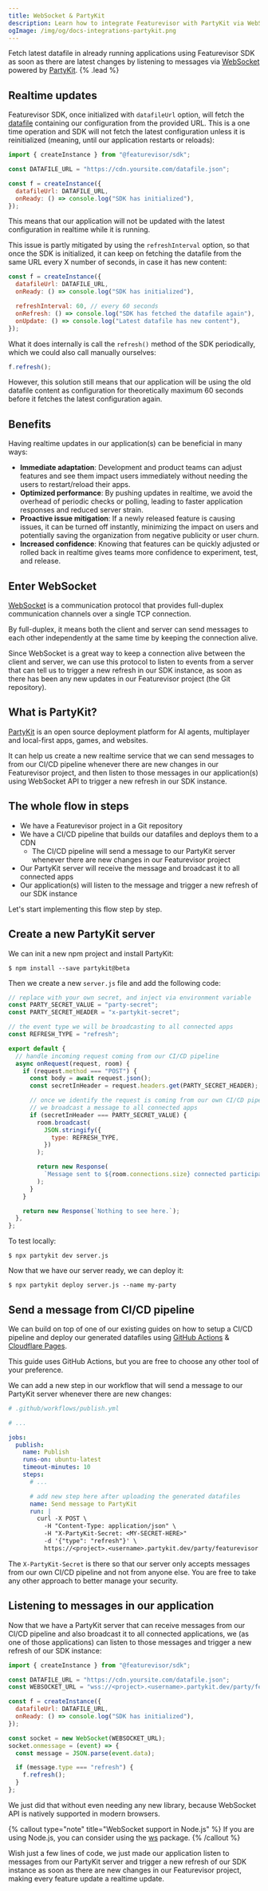 ```yaml
---
title: WebSocket & PartyKit
description: Learn how to integrate Featurevisor with PartyKit via WebSocket for realtime updates.
ogImage: /img/og/docs-integrations-partykit.png
---
```


Fetch latest datafile in already running applications using Featurevisor SDK as soon as there are latest changes by listening to messages via [WebSocket](https://developer.mozilla.org/en-US/docs/Web/API/WebSocket) powered by [PartyKit](https://partykit.io). {% .lead %}

## Realtime updates

Featurevisor SDK, once initialized with `datafileUrl` option, will fetch the [datafile](/docs/building-datafiles) containing our configuration from the provided URL. This is a one time operation and SDK will not fetch the latest configuration unless it is reinitialized (meaning, until our application restarts or reloads):

```js
import { createInstance } from "@featurevisor/sdk";

const DATAFILE_URL = "https://cdn.yoursite.com/datafile.json";

const f = createInstance({
  datafileUrl: DATAFILE_URL,
  onReady: () => console.log("SDK has initialized"),
});
```

This means that our application will not be updated with the latest configuration in realtime while it is running.

This issue is partly mitigated by using the `refreshInterval` option, so that once the SDK is initialized, it can keep on fetching the datafile from the same URL every X number of seconds, in case it has new content:

```js
const f = createInstance({
  datafileUrl: DATAFILE_URL,
  onReady: () => console.log("SDK has initialized"),

  refreshInterval: 60, // every 60 seconds
  onRefresh: () => console.log("SDK has fetched the datafile again"),
  onUpdate: () => console.log("Latest datafile has new content"),
});
```

What it does internally is call the `refresh()` method of the SDK periodically, which we could also call manually ourselves:

```js
f.refresh();
```

However, this solution still means that our application will be using the old datafile content as configuration for theoretically maximum 60 seconds before it fetches the latest configuration again.

## Benefits

Having realtime updates in our application(s) can be beneficial in many ways:

- **Immediate adaptation**: Development and product teams can adjust features and see them impact users immediately without needing the users to restart/reload their apps.
- **Optimized performance**: By pushing updates in realtime, we avoid the overhead of periodic checks or polling, leading to faster application responses and reduced server strain.
- **Proactive issue mitigation**: If a newly released feature is causing issues, it can be turned off instantly, minimizing the impact on users and potentially saving the organization from negative publicity or user churn.
- **Increased confidence**: Knowing that features can be quickly adjusted or rolled back in realtime gives teams more confidence to experiment, test, and release.

## Enter WebSocket

[WebSocket](https://developer.mozilla.org/en-US/docs/Web/API/WebSocket) is a communication protocol that provides full-duplex communication channels over a single TCP connection.

By full-duplex, it means both the client and server can send messages to each other independently at the same time by keeping the connection alive.

Since WebSocket is a great way to keep a connection alive between the client and server, we can use this protocol to listen to events from a server that can tell us to trigger a new refresh in our SDK instance, as soon as there has been any new updates in our Featurevisor project (the Git repository).

## What is PartyKit?

[PartyKit]() is an open source deployment platform for AI agents, multiplayer and local-first apps, games, and websites.

It can help us create a new realtime service that we can send messages to from our CI/CD pipeline whenever there are new changes in our Featurevisor project, and then listen to those messages in our application(s) using WebSocket API to trigger a new refresh in our SDK instance.

## The whole flow in steps

- We have a Featurevisor project in a Git repository
- We have a CI/CD pipeline that builds our datafiles and deploys them to a CDN
  - The CI/CD pipeline will send a message to our PartyKit server whenever there are new changes in our Featurevisor project
- Our PartyKit server will receive the message and broadcast it to all connected apps
- Our application(s) will listen to the message and trigger a new refresh of our SDK instance

Let's start implementing this flow step by step.

## Create a new PartyKit server

We can init a new npm project and install PartyKit:

```
$ npm install --save partykit@beta
```

Then we create a new `server.js` file and add the following code:

```js
// replace with your own secret, and inject via environment variable
const PARTY_SECRET_VALUE = "party-secret";
const PARTY_SECRET_HEADER = "x-partykit-secret";

// the event type we will be broadcasting to all connected apps
const REFRESH_TYPE = "refresh";

export default {
  // handle incoming request coming from our CI/CD pipeline
  async onRequest(request, room) {
    if (request.method === "POST") {
      const body = await request.json();
      const secretInHeader = request.headers.get(PARTY_SECRET_HEADER);

      // once we identify the request is coming from our own CI/CD pipeline,
      // we broadcast a message to all connected apps
      if (secretInHeader === PARTY_SECRET_VALUE) {
        room.broadcast(
          JSON.stringify({
            type: REFRESH_TYPE,
          })
        );

        return new Response(
          `Message sent to ${room.connections.size} connected participants`
        );
      }
    }

    return new Response(`Nothing to see here.`);
  },
};
```

To test locally:

```
$ npx partykit dev server.js
```

Now that we have our server ready, we can deploy it:

```
$ npx partykit deploy server.js --name my-party
```

## Send a message from CI/CD pipeline

We can build on top of one of our existing guides on how to setup a CI/CD pipeline and deploy our generated datafiles using [GitHub Actions](/docs/integrations/github-actions) & [Cloudflare Pages](/docs/integrations/cloudflare-pages).

This guide uses GitHub Actions, but you are free to choose any other tool of your preference.

We can add a new step in our workflow that will send a message to our PartyKit server whenever there are new changes:

```yml
# .github/workflows/publish.yml

# ...

jobs:
  publish:
    name: Publish
    runs-on: ubuntu-latest
    timeout-minutes: 10
    steps:
      # ...

      # add new step here after uploading the generated datafiles
      name: Send message to PartyKit
      run: |
        curl -X POST \
          -H "Content-Type: application/json" \
          -H "X-PartyKit-Secret: <MY-SECRET-HERE>"
          -d '{"type": "refresh"}' \
          https://<project>.<username>.partykit.dev/party/featurevisor
```

The `X-PartyKit-Secret` is there so that our server only accepts messages from our own CI/CD pipeline and not from anyone else. You are free to take any other approach to better manage your security.

## Listening to messages in our application

Now that we have a PartyKit server that can receive messages from our CI/CD pipeline and also broadcast it to all connected applications, we (as one of those applications) can listen to those messages and trigger a new refresh of our SDK instance:

```js
import { createInstance } from "@featurevisor/sdk";

const DATAFILE_URL = "https://cdn.yoursite.com/datafile.json";
const WEBSOCKET_URL = "wss://<project>.<username>.partykit.dev/party/featurevisor";

const f = createInstance({
  datafileUrl: DATAFILE_URL,
  onReady: () => console.log("SDK has initialized"),
});

const socket = new WebSocket(WEBSOCKET_URL);
socket.onmessage = (event) => {
  const message = JSON.parse(event.data);

  if (message.type === "refresh") {
    f.refresh();
  }
};
```

We just did that without even needing any new library, because WebSocket API is natively supported in modern browsers.

{% callout type="note" title="WebSocket support in Node.js" %}
If you are using Node.js, you can consider using the [ws](https://github.com/websockets/ws) package.
{% /callout %}

Wish just a few lines of code, we just made our application listen to messages from our PartyKit server and trigger a new refresh of our SDK instance as soon as there are new changes in our Featurevisor project, making every feature update a realtime update.
